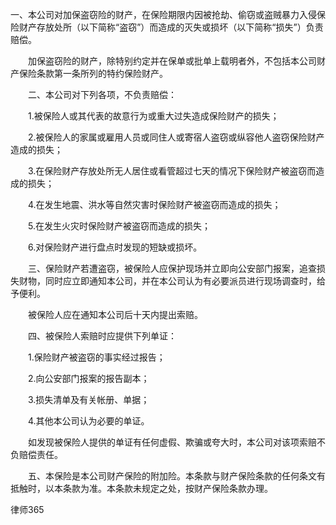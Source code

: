 
 一、本公司对加保盗窃险的财产，在保险期限内因被抢劫、偷窃或盗贼暴力入侵保险财产存放处所（以下简称“盗窃”）而造成的灭失或损坏（以下简称“损失”）负责赔偿。

　　加保盗窃险的财产，除特别约定并在保单或批单上载明者外，不包括本公司财产保险条款第一条所列的特约保险财产。

　　二、本公司对下列各项，不负责赔偿：

　　1.被保险人或其代表的故意行为或重大过失造成保险财产的损失；

　　2.被保险人的家属或雇用人员或同住人或寄宿人盗窃或纵容他人盗窃保险财产造成的损失；

　　3.在保险财产存放处所无人居住或看管超过七天的情况下保险财产被盗窃而造成的损失；

　　4.在发生地震、洪水等自然灾害时保险财产被盗窃而造成的损失；

　　5.在发生火灾时保险财产被盗窃而造成的损失；

　　6.对保险财产进行盘点时发现的短缺或损坏。

　　三、保险财产若遭盗窃，被保险人应保护现场并立即向公安部门报案，追查损失财物，同时应立即通知本公司，并在本公司认为有必要派员进行现场调查时，给予便利。

　　被保险人应在通知本公司后十天内提出索赔。

　　四、被保险人索赔时应提供下列单证：

　　1.保险财产被盗窃的事实经过报告；

　　2.向公安部门报案的报告副本；

　　3.损失清单及有关帐册、单据；

　　4.其他本公司认为必要的单证。

　　如发现被保险人提供的单证有任何虚假、欺骗或夸大时，本公司对该项索赔不负赔偿责任。

　　五、本保险是本公司财产保险的附加险。本条款与财产保险条款的任何条文有抵触时，以本条款为准。本条款未规定之处，按财产保险条款办理。





 
律师365






 


 

 
 
 
 
 
  


  
 

  


  


  
 
 
 
 

